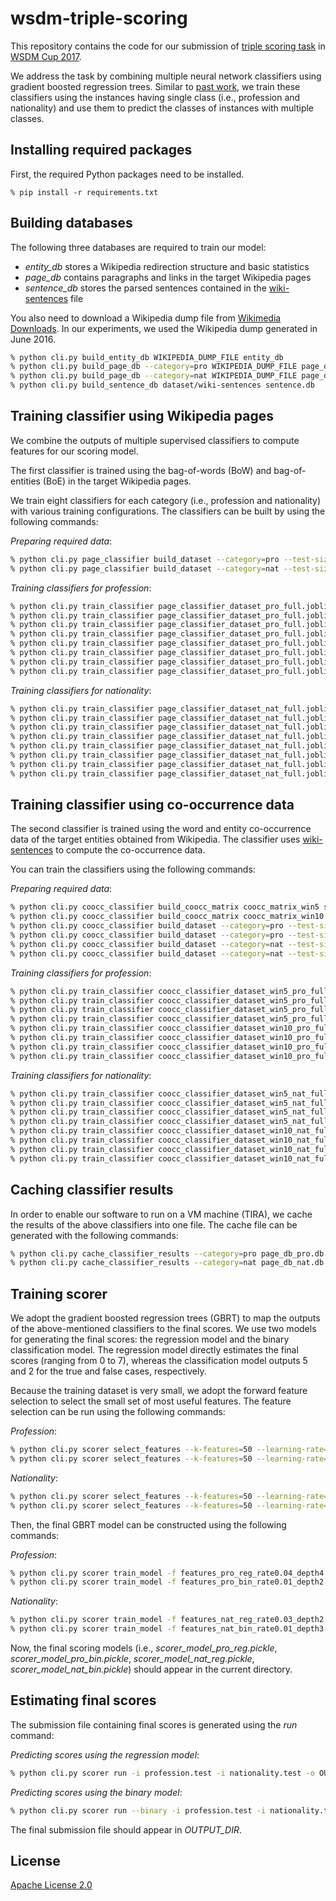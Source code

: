 # wsdm-triple-scoring

This repository contains the code for our submission of [triple scoring task](http://www.wsdm-cup-2017.org/triple-scoring.html) in [WSDM Cup 2017](http://www.wsdm-cup-2017.org/index.html).

We address the task by combining multiple neural network classifiers using gradient boosted regression trees.
Similar to [past work](http://ad-publications.informatik.uni-freiburg.de/SIGIR_triplescores_BBH_2015.pdf), we train these classifiers using the instances having single class (i.e., profession and nationality) and use them to predict the classes of instances with multiple classes.

## Installing required packages

First, the required Python packages need to be installed.

```
% pip install -r requirements.txt
```

## Building databases

The following three databases are required to train our model:

* *entity_db* stores a Wikipedia redirection structure and basic statistics
* *page_db* contains paragraphs and links in the target Wikipedia pages
* *sentence_db* stores the parsed sentences contained in the [wiki-sentences](http://broccoli.cs.uni-freiburg.de/wsdm-cup-2017/wiki-sentences) file

You also need to download a Wikipedia dump file from [Wikimedia Downloads](https://dumps.wikimedia.org/).
In our experiments, we used the Wikipedia dump generated in June 2016.

```bash
% python cli.py build_entity_db WIKIPEDIA_DUMP_FILE entity_db
% python cli.py build_page_db --category=pro WIKIPEDIA_DUMP_FILE page_db_pro.db
% python cli.py build_page_db --category=nat WIKIPEDIA_DUMP_FILE page_db_nat.db
% python cli.py build_sentence_db dataset/wiki-sentences sentence.db
```

## Training classifier using Wikipedia pages

We combine the outputs of multiple supervised classifiers to compute features for our scoring model.

The first classifier is trained using the bag-of-words (BoW) and bag-of-entities (BoE) in the target Wikipedia pages.

We train eight classifiers for each category (i.e., profession and nationality) with various training configurations.
The classifiers can be built by using the following commands:

*Preparing required data*:

```bash
% python cli.py page_classifier build_dataset --category=pro --test-size=0 page_db_pro.db page_classifier_dataset_pro_full.joblib
% python cli.py page_classifier build_dataset --category=nat --test-size=0 page_db_nat.db page_classifier_dataset_nat_full.joblib
```

*Training classifiers for profession*:

```bash
% python cli.py train_classifier page_classifier_dataset_pro_full.joblib page_classifier_model_pro_attention_300_full --dim-size=300
% python cli.py train_classifier page_classifier_dataset_pro_full.joblib page_classifier_model_pro_300_full --dim-size=300 --no-attention
% python cli.py train_classifier page_classifier_dataset_pro_full.joblib page_classifier_model_pro_attention_300_balanced_full --dim-size=300 --balanced-weight
% python cli.py train_classifier page_classifier_dataset_pro_full.joblib page_classifier_model_pro_300_balanced_full --dim-size=300 --balanced-weight --no-attention
% python cli.py train_classifier page_classifier_dataset_pro_full.joblib page_classifier_model_pro_entity_attention_300_full --dim-size=300 --entity-only
% python cli.py train_classifier page_classifier_dataset_pro_full.joblib page_classifier_model_pro_entity_300_full --dim-size=300 --entity-only --no-attention
% python cli.py train_classifier page_classifier_dataset_pro_full.joblib page_classifier_model_pro_entity_attention_300_balanced_full --dim-size=300 --entity-only --balanced-weight
% python cli.py train_classifier page_classifier_dataset_pro_full.joblib page_classifier_model_pro_entity_300_balanced_full --dim-size=300 --entity-only --balanced-weight --no-attention
```

*Training classifiers for nationality*:

```bash
% python cli.py train_classifier page_classifier_dataset_nat_full.joblib page_classifier_model_nat_attention_300_full --dim-size=300
% python cli.py train_classifier page_classifier_dataset_nat_full.joblib page_classifier_model_nat_300_full --dim-size=300 --no-attention
% python cli.py train_classifier page_classifier_dataset_nat_full.joblib page_classifier_model_nat_attention_300_balanced_full --dim-size=300 --balanced-weight
% python cli.py train_classifier page_classifier_dataset_nat_full.joblib page_classifier_model_nat_300_balanced_full --dim-size=300 --balanced-weight --no-attention
% python cli.py train_classifier page_classifier_dataset_nat_full.joblib page_classifier_model_nat_entity_attention_300_full --dim-size=300 --entity-only
% python cli.py train_classifier page_classifier_dataset_nat_full.joblib page_classifier_model_nat_entity_300_full --dim-size=300 --entity-only --no-attention
% python cli.py train_classifier page_classifier_dataset_nat_full.joblib page_classifier_model_nat_entity_attention_300_balanced_full --dim-size=300 --entity-only --balanced-weight
% python cli.py train_classifier page_classifier_dataset_nat_full.joblib page_classifier_model_nat_entity_300_balanced_full --dim-size=300 --entity-only --balanced-weight --no-attention
```

## Training classifier using co-occurrence data

The second classifier is trained using the word and entity co-occurrence data of the target entities obtained from Wikipedia.
The classifier uses [wiki-sentences](http://broccoli.cs.uni-freiburg.de/wsdm-cup-2017/wiki-sentences) to compute the co-occurrence data.

You can train the classifiers using the following commands:

*Preparing required data*:

```bash
% python cli.py coocc_classifier build_coocc_matrix coocc_matrix_win5 sentence.db --word-window=5
% python cli.py coocc_classifier build_coocc_matrix coocc_matrix_win10 sentence.db --word-window=10
% python cli.py coocc_classifier build_dataset --category=pro --test-size=0 coocc_matrix_win5 coocc_classifier_dataset_win5_pro_full.joblib
% python cli.py coocc_classifier build_dataset --category=pro --test-size=0 coocc_matrix_win10 coocc_classifier_dataset_win10_pro_full.joblib
% python cli.py coocc_classifier build_dataset --category=nat --test-size=0 coocc_matrix_win5 coocc_classifier_dataset_win5_nat_full.joblib
% python cli.py coocc_classifier build_dataset --category=nat --test-size=0 coocc_matrix_win10 coocc_classifier_dataset_win10_nat_full.joblib
```

*Training classifiers for profession*:

```bash
% python cli.py train_classifier coocc_classifier_dataset_win5_pro_full.joblib coocc_classifier_model_pro_attention_win5_300_full --dim-size=300
% python cli.py train_classifier coocc_classifier_dataset_win5_pro_full.joblib coocc_classifier_model_pro_win5_300_full --dim-size=300 --no-attention
% python cli.py train_classifier coocc_classifier_dataset_win5_pro_full.joblib coocc_classifier_model_pro_attention_win5_300_balanced_full --dim-size=300 --balanced-weight
% python cli.py train_classifier coocc_classifier_dataset_win5_pro_full.joblib coocc_classifier_model_pro_win5_300_balanced_full --dim-size=300 --balanced-weight --no-attention
% python cli.py train_classifier coocc_classifier_dataset_win10_pro_full.joblib coocc_classifier_model_pro_attention_win10_300_full --dim-size=300
% python cli.py train_classifier coocc_classifier_dataset_win10_pro_full.joblib coocc_classifier_model_pro_win10_300_full --dim-size=300 --no-attention
% python cli.py train_classifier coocc_classifier_dataset_win10_pro_full.joblib coocc_classifier_model_pro_attention_win10_300_balanced_full --dim-size=300 --balanced-weight
% python cli.py train_classifier coocc_classifier_dataset_win10_pro_full.joblib coocc_classifier_model_pro_win10_300_balanced_full --dim-size=300 --no-attention --balanced-weight
```

*Training classifiers for nationality*:

```bash
% python cli.py train_classifier coocc_classifier_dataset_win5_nat_full.joblib coocc_classifier_model_nat_attention_win5_300_full --dim-size=300
% python cli.py train_classifier coocc_classifier_dataset_win5_nat_full.joblib coocc_classifier_model_nat_win5_300_full --dim-size=300 --no-attention
% python cli.py train_classifier coocc_classifier_dataset_win5_nat_full.joblib coocc_classifier_model_nat_attention_win5_300_balanced_full --dim-size=300 --balanced-weight
% python cli.py train_classifier coocc_classifier_dataset_win5_nat_full.joblib coocc_classifier_model_nat_win5_300_balanced_full --dim-size=300 --balanced-weight --no-attention
% python cli.py train_classifier coocc_classifier_dataset_win10_nat_full.joblib coocc_classifier_model_nat_attention_win10_300_full --dim-size=300
% python cli.py train_classifier coocc_classifier_dataset_win10_nat_full.joblib coocc_classifier_model_nat_win10_300_full --dim-size=300 --no-attention
% python cli.py train_classifier coocc_classifier_dataset_win10_nat_full.joblib coocc_classifier_model_nat_attention_win10_300_balanced_full --dim-size=300 --balanced-weight
% python cli.py train_classifier coocc_classifier_dataset_win10_nat_full.joblib coocc_classifier_model_nat_win10_300_balanced_full --dim-size=300 --no-attention --balanced-weight
```

## Caching classifier results

In order to enable our software to run on a VM machine (TIRA), we cache the results of the above classifiers into one file.
The cache file can be generated with the following commands:

```bash
% python cli.py cache_classifier_results --category=pro page_db_pro.db classifier_results_pro.joblib
% python cli.py cache_classifier_results --category=nat page_db_nat.db classifier_results_nat.joblib

```

## Training scorer

We adopt the gradient boosted regression trees (GBRT) to map the outputs of the above-mentioned classifiers to the final scores.
We use two models for generating the final scores: the regression model and the binary classification model.
The regression model directly estimates the final scores (ranging from 0 to 7), whereas the classification model outputs 5 and 2 for the true and false cases, respectively.

Because the training dataset is very small, we adopt the forward feature selection to select the small set of most useful features.
The feature selection can be run using the following commands:

*Profession*:

```bash
% python cli.py scorer select_features --k-features=50 --learning-rate=0.04 --max-depth=4 -o features_pro_reg_rate0.04_depth4.json scorer_dataset_pro_reg.joblib
% python cli.py scorer select_features --k-features=50 --learning-rate=0.01 --max-depth=2 -o features_pro_bin_rate0.01_depth2.json scorer_dataset_pro_bin.joblib
```

*Nationality*:

```bash
% python cli.py scorer select_features --k-features=50 --learning-rate=0.03 --max-depth=2 -o features_nat_reg_rate0.03_depth2.json scorer_dataset_nat_reg.joblib
% python cli.py scorer select_features --k-features=50 --learning-rate=0.01 --max-depth=3 -o features_nat_bin_rate0.01_depth3.json scorer_dataset_nat_bin.joblib
```

Then, the final GBRT model can be constructed using the following commands:

*Profession*:

```bash
% python cli.py scorer train_model -f features_pro_reg_rate0.04_depth4.json --learning-rate=0.05 --max-depth=4 --min-samples-split=82 --max-features=9 --subsample=1.0 --n-estimators=3000 scorer_dataset_pro_reg.joblib scorer_model_pro_reg.pickle
% python cli.py scorer train_model -f features_pro_bin_rate0.01_depth2.json --learning-rate=0.01 --max-depth=2 --min-samples-split=22 --max-features=17 --subsample=1.0 --n-estimators=1000 scorer_dataset_pro_bin.joblib scorer_model_pro_bin.pickle
```

*Nationality*:

```bash
% python cli.py scorer train_model -f features_nat_reg_rate0.03_depth2.json --learning-rate=0.045 --max-depth=2 --min-samples-split=47 --max-features=15 --subsample=0.95 --n-estimators=3000 scorer_dataset_nat_reg.joblib scorer_model_nat_reg.pickle
% python cli.py scorer train_model -f features_nat_bin_rate0.01_depth3.json --learning-rate=0.01 --max-depth=3 --min-samples-split=27 --max-features=11 --subsample=1.0 --n-estimators=3000 scorer_dataset_nat_bin.joblib scorer_model_nat_bin.pickle
```

Now, the final scoring models (i.e., *scorer_model_pro_reg.pickle*, *scorer_model_pro_bin.pickle*, *scorer_model_nat_reg.pickle*, *scorer_model_nat_bin.pickle*) should appear in the current directory.

## Estimating final scores

The submission file containing final scores is generated using the *run* command:

*Predicting scores using the regression model*:

```bash
% python cli.py scorer run -i profession.test -i nationality.test -o OUTPUT_DIR
```

*Predicting scores using the binary model*:

```bash
% python cli.py scorer run --binary -i profession.test -i nationality.test -o OUTPUT_DIR
```

The final submission file should appear in *OUTPUT_DIR*.

## License

[Apache License 2.0](http://www.apache.org/licenses/LICENSE-2.0)
